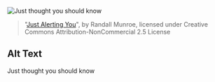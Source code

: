 ![Just thought you should know](https://imgs.xkcd.com/comics/just_alerting_you.jpg)
> "[Just Alerting You](https://xkcd.com/15/)", by Randall Munroe, licensed under Creative Commons Attribution-NonCommercial 2.5 License

## Alt Text
Just thought you should know

